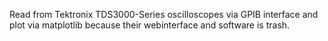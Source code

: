 Read from Tektronix TDS3000-Series oscilloscopes
via GPIB interface and plot via matplotlib because their webinterface and software is trash.